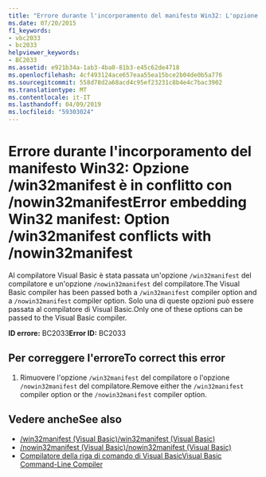 ```yaml
---
title: "Errore durante l'incorporamento del manifesto Win32: L'opzione - win32manifest è in conflitto con - nowin32manifest"
ms.date: 07/20/2015
f1_keywords:
- vbc2033
- bc2033
helpviewer_keywords:
- BC2033
ms.assetid: e921b34a-1ab3-4ba0-81b3-e45c62de4718
ms.openlocfilehash: 4cf493124ace657eaa55ea15bce2b04de0b5a776
ms.sourcegitcommit: 558d78d2a68acd4c95ef23231c8b4e4c7bac3902
ms.translationtype: MT
ms.contentlocale: it-IT
ms.lasthandoff: 04/09/2019
ms.locfileid: "59303024"
---
```

# <a name="error-embedding-win32-manifest-option-win32manifest-conflicts-with-nowin32manifest"></a><span data-ttu-id="8aaac-102">Errore durante l'incorporamento del manifesto Win32: Opzione /win32manifest è in conflitto con /nowin32manifest</span><span class="sxs-lookup"><span data-stu-id="8aaac-102">Error embedding Win32 manifest: Option /win32manifest conflicts with /nowin32manifest</span></span>
<span data-ttu-id="8aaac-103">Al compilatore Visual Basic è stata passata un'opzione `/win32manifest` del compilatore e un'opzione `/nowin32manifest` del compilatore.</span><span class="sxs-lookup"><span data-stu-id="8aaac-103">The Visual Basic compiler has been passed both a `/win32manifest` compiler option and a `/nowin32manifest` compiler option.</span></span> <span data-ttu-id="8aaac-104">Solo una di queste opzioni può essere passata al compilatore di Visual Basic.</span><span class="sxs-lookup"><span data-stu-id="8aaac-104">Only one of these options can be passed to the Visual Basic compiler.</span></span>  
  
 <span data-ttu-id="8aaac-105">**ID errore:** BC2033</span><span class="sxs-lookup"><span data-stu-id="8aaac-105">**Error ID:** BC2033</span></span>  
  
## <a name="to-correct-this-error"></a><span data-ttu-id="8aaac-106">Per correggere l'errore</span><span class="sxs-lookup"><span data-stu-id="8aaac-106">To correct this error</span></span>  
  
1. <span data-ttu-id="8aaac-107">Rimuovere l'opzione `/win32manifest` del compilatore o l'opzione `/nowin32manifest` del compilatore.</span><span class="sxs-lookup"><span data-stu-id="8aaac-107">Remove either the `/win32manifest` compiler option or the `/nowin32manifest` compiler option.</span></span>  
  
## <a name="see-also"></a><span data-ttu-id="8aaac-108">Vedere anche</span><span class="sxs-lookup"><span data-stu-id="8aaac-108">See also</span></span>

- [<span data-ttu-id="8aaac-109">/win32manifest (Visual Basic)</span><span class="sxs-lookup"><span data-stu-id="8aaac-109">/win32manifest (Visual Basic)</span></span>](../../visual-basic/reference/command-line-compiler/win32manifest.md)
- [<span data-ttu-id="8aaac-110">/nowin32manifest (Visual Basic)</span><span class="sxs-lookup"><span data-stu-id="8aaac-110">/nowin32manifest (Visual Basic)</span></span>](../../visual-basic/reference/command-line-compiler/nowin32manifest.md)
- [<span data-ttu-id="8aaac-111">Compilatore della riga di comando di Visual Basic</span><span class="sxs-lookup"><span data-stu-id="8aaac-111">Visual Basic Command-Line Compiler</span></span>](../../visual-basic/reference/command-line-compiler/index.md)
